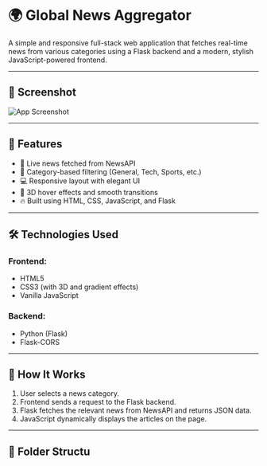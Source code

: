 # 🌍 Global News Aggregator

A simple and responsive full-stack web application that fetches real-time news from various categories using a Flask backend and a modern, stylish JavaScript-powered frontend.

---

## 📸 Screenshot

![App Screenshot](./frontend/screenshot.png)

---

## 🚀 Features

- 📰 Live news fetched from NewsAPI
- 📂 Category-based filtering (General, Tech, Sports, etc.)
- 💻 Responsive layout with elegant UI
- 🎨 3D hover effects and smooth transitions
- 🔥 Built using HTML, CSS, JavaScript, and Flask

---

## 🛠️ Technologies Used

### Frontend:
- HTML5
- CSS3 (with 3D and gradient effects)
- Vanilla JavaScript

### Backend:
- Python (Flask)
- Flask-CORS

---

## 🧠 How It Works

1. User selects a news category.
2. Frontend sends a request to the Flask backend.
3. Flask fetches the relevant news from NewsAPI and returns JSON data.
4. JavaScript dynamically displays the articles on the page.

---

## 📂 Folder Structu
